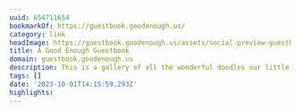 ```yaml
---
uuid: 654711654
bookmarkOf: https://guestbook.goodenough.us/
category: link
headImage: https://guestbook.goodenough.us/assets/social-preview-guestbook-8ee2746e0b2758f94c534b9d9350a0caf4a6dbc05b7e9ebc8b71600131078d29.jpg
title: A Good Enough Guestbook
domain: guestbook.goodenough.us
description: This is a gallery of all the wonderful doodles our little printer received.
tags: []
date: '2023-10-01T14:15:59.293Z'
highlights:
---
```



